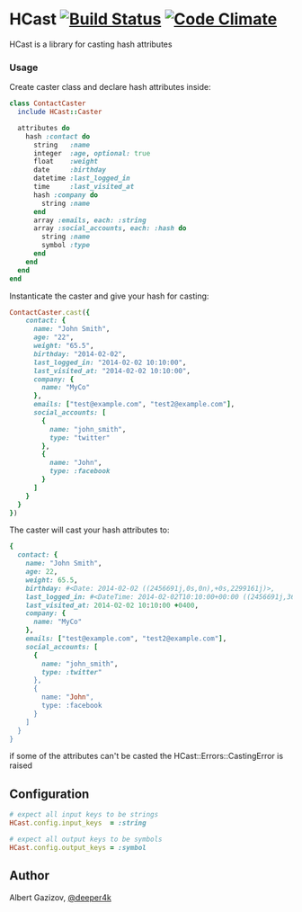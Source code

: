 # HCast [![Build Status](https://travis-ci.org/AlbertGazizov/hcast.png)](https://travis-ci.org/AlbertGazizov/hcast) [![Code Climate](https://codeclimate.com/github/AlbertGazizov/hcast.png)](https://codeclimate.com/github/AlbertGazizov/hcast)



HCast is a library for casting hash attributes

### Usage

Create caster class and declare hash attributes inside:
```ruby
class ContactCaster
  include HCast::Caster

  attributes do
    hash :contact do
      string   :name
      integer  :age, optional: true
      float    :weight
      date     :birthday
      datetime :last_logged_in
      time     :last_visited_at
      hash :company do
        string :name
      end
      array :emails, each: :string
      array :social_accounts, each: :hash do
        string :name
        symbol :type
      end
    end
  end
end
```
Instanticate the caster and give your hash for casting:
```ruby
ContactCaster.cast({
    contact: {
      name: "John Smith",
      age: "22",
      weight: "65.5",
      birthday: "2014-02-02",
      last_logged_in: "2014-02-02 10:10:00",
      last_visited_at: "2014-02-02 10:10:00",
      company: {
        name: "MyCo"
      },
      emails: ["test@example.com", "test2@example.com"],
      social_accounts: [
        {
          name: "john_smith",
          type: "twitter"
        },
        {
          name: "John",
          type: :facebook
        }
      ]
    }
  }
})
```
The caster will cast your hash attributes to:
```ruby
{
  contact: {
    name: "John Smith",
    age: 22,
    weight: 65.5,
    birthday: #<Date: 2014-02-02 ((2456691j,0s,0n),+0s,2299161j)>,
    last_logged_in: #<DateTime: 2014-02-02T10:10:00+00:00 ((2456691j,36600s,0n),+0s,2299161j)>,
    last_visited_at: 2014-02-02 10:10:00 +0400,
    company: {
      name: "MyCo"
    },
    emails: ["test@example.com", "test2@example.com"],
    social_accounts: [
      {
        name: "john_smith",
        type: :twitter"
      },
      {
        name: "John",
        type: :facebook
      }
    ]
  }
}
```

if some of the attributes can't be casted the HCast::Errors::CastingError is raised


## Configuration


```ruby
# expect all input keys to be strings
HCast.config.input_keys  = :string

# expect all output keys to be symbols
HCast.config.output_keys = :symbol
```

## Author
Albert Gazizov, [@deeper4k](https://twitter.com/deeper4k)
